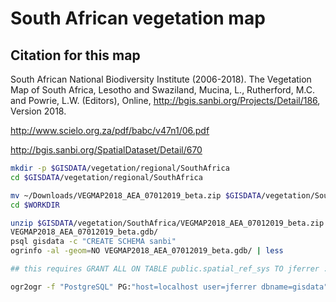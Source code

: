 # South African vegetation map

## Citation for this map
South African National Biodiversity Institute (2006-2018). The Vegetation Map of South Africa, Lesotho and Swaziland, Mucina, L., Rutherford, M.C. and Powrie, L.W. (Editors), Online, http://bgis.sanbi.org/Projects/Detail/186, Version 2018.


http://www.scielo.org.za/pdf/babc/v47n1/06.pdf

http://bgis.sanbi.org/SpatialDataset/Detail/670

```sh
mkdir -p $GISDATA/vegetation/regional/SouthAfrica
cd $GISDATA/vegetation/regional/SouthAfrica

mv ~/Downloads/VEGMAP2018_AEA_07012019_beta.zip $GISDATA/vegetation/SouthAfrica
cd $WORKDIR

unzip $GISDATA/vegetation/SouthAfrica/VEGMAP2018_AEA_07012019_beta.zip
VEGMAP2018_AEA_07012019_beta.gdb/
psql gisdata -c "CREATE SCHEMA sanbi"
ogrinfo -al -geom=NO VEGMAP2018_AEA_07012019_beta.gdb/ | less

## this requires GRANT ALL ON TABLE public.spatial_ref_sys TO jferrer :

ogr2ogr -f "PostgreSQL" PG:"host=localhost user=jferrer dbname=gisdata" -lco SCHEMA=sanbi -nlt MULTIPOLYGON VEGMAP2018_AEA_07012019_beta.gdb/
```
